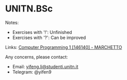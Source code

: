 # UNITN.BSc

Notes:
- Exercises with '!': Unfinished
- Exercises with '?': Can be improved

Links: [Computer Programming 1 [146140] - MARCHETTO](https://didatticaonline.unitn.it/dol/course/view.php?id=39259)

Any concerns, please contact:
- Email: yifeng.li@studenti.unitn.it
- Telegram: @yifen9
